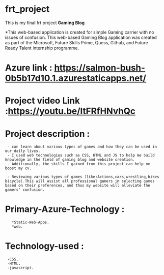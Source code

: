 # frt_project
This is my final frt project
  **Gaming Blog**
  
  *This web-based application is created for simple  Gaming carrier with no issues of confusion.
  This web-based Gaming Blog application was created as part of the Microsoft, Future Skills Prime,
Quess, Github, and Future Ready Talent Internship programme.

# Azure link : https://salmon-bush-0b5b17d10.1.azurestaticapps.net/

# Project video Link :https://youtu.be/ItFRfHNvhQc

# Project description :
     - can learn about various types of games and how they can be used in our daily lives.
     - I used web technologies such as CSS, HTML and JS to help me build knowledge in the field of gaming blog and website creation.
     - Additionally, the skills I gained from this project can help me boost my cv.
     
     - Reviewing various types of games (like:Actions,cars,wrestling,bikes bicycle).This will assist all professional gamers in selecting games based on their preferences, and thus my website will alleviate the gamers' confusion.
     
 # Primary-Azure-Technology :
       *Static-Web-Apps.
       *web.
 # Technology-used :
     -CSS.
     -HTML.
     -javascript.
       
